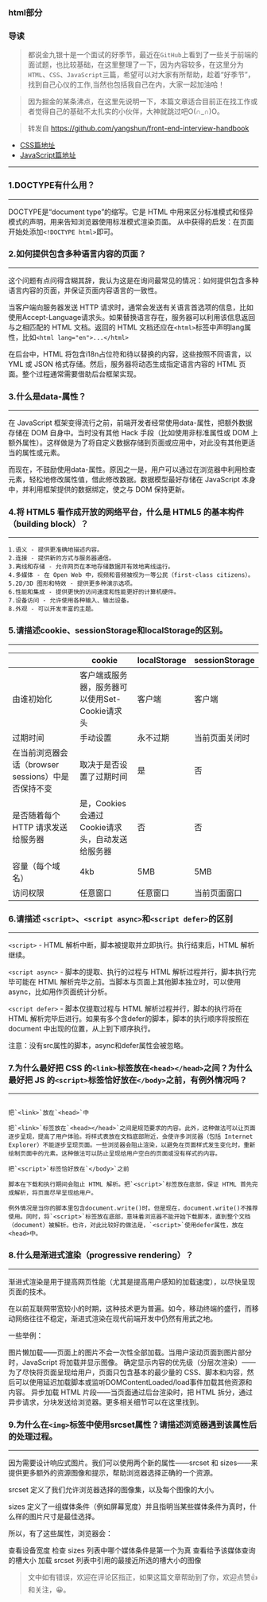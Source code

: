 ### html部分

### 导读
> 都说金九银十是一个面试的好季节，最近在`GitHub`上看到了一些关于前端的面试题，也比较基础，在这里整理了一下，因为内容较多，在这里分为`HTML`、`CSS`、`JavaScript`三篇，希望可以对大家有所帮助，趁着“好季节”，找到自己心仪的工作,当然也包括我自己在内，大家一起加油哈！ 

> 因为掘金的某条沸点，在这里先说明一下，本篇文章适合目前正在找工作或者觉得自己的基础不太扎实的小伙伴，大神就跳过吧O(∩_∩)O。

> 转发自 https://github.com/yangshun/front-end-interview-handbook

* [CSS篇地址](https://juejin.im/post/5d77a7416fb9a06ae836370e)<br>
* [JavaScript篇地址](https://juejin.im/post/5d786e4e51882531ea064f93)

----


### 1.DOCTYPE有什么用？
---
DOCTYPE是“document type”的缩写。它是 HTML 中用来区分标准模式和怪异模式的声明，用来告知浏览器使用标准模式渲染页面。
从中获得的启发：在页面开始处添加`<!DOCTYPE html>`即可。

### 2.如何提供包含多种语言内容的页面？
---
这个问题有点问得含糊其辞，我认为这是在询问最常见的情况：如何提供包含多种语言内容的页面，并保证页面内容语言的一致性。

当客户端向服务器发送 HTTP 请求时，通常会发送有关语言首选项的信息，比如使用Accept-Language请求头。如果替换语言存在，服务器可以利用该信息返回与之相匹配的 HTML 文档。返回的 HTML 文档还应在`<html>`标签中声明lang属性，比如`<html lang="en">...</html>`

在后台中，HTML 将包含i18n占位符和待以替换的内容，这些按照不同语言，以 YML 或 JSON 格式存储。然后，服务器将动态生成指定语言内容的 HTML 页面。整个过程通常需要借助后台框架实现。


### 3.什么是data-属性？
---
在 JavaScript 框架变得流行之前，前端开发者经常使用data-属性，把额外数据存储在 DOM 自身中。当时没有其他 Hack 手段（比如使用非标准属性或 DOM 上额外属性）。这样做是为了将自定义数据存储到页面或应用中，对此没有其他更适当的属性或元素。

而现在，不鼓励使用data-属性。原因之一是，用户可以通过在浏览器中利用检查元素，轻松地修改属性值，借此修改数据。数据模型最好存储在 JavaScript 本身中，并利用框架提供的数据绑定，使之与 DOM 保持更新。


### 4.将 HTML5 看作成开放的网络平台，什么是 HTML5 的基本构件（building block）？
---
    1.语义 - 提供更准确地描述内容。
    2.连接 - 提供新的方式与服务器通信。
    3.离线和存储 - 允许网页在本地存储数据并有效地离线运行。
    4.多媒体 - 在 Open Web 中，视频和音频被视为一等公民（first-class citizens）。
    5.2D/3D 图形和特效 - 提供更多种演示选项。
    6.性能和集成 - 提供更快的访问速度和性能更好的计算机硬件。
    7.设备访问 - 允许使用各种输入、输出设备。
    8.外观 - 可以开发丰富的主题。


### 5.请描述cookie、sessionStorage和localStorage的区别。

---

|      | cookie | localStorage | sessionStorage |
|------|------------|------------|--------------|
| 由谁初始化  | 客户端或服务器，服务器可以使用Set-Cookie请求头          | 客户端        |  客户端 | 
|过期时间 |	手动设置 |	永不过期 |	当前页面关闭时|
|在当前浏览器会话（browser sessions）中是否保持不变 |	取决于是否设置了过期时间 |	是 |	否|
|是否随着每个 HTTP 请求发送给服务器 |	是，Cookies 会通过Cookie请求头，自动发送给服务器 |	否 |	否|
|容量（每个域名） |	4kb |	5MB |	5MB|
|访问权限 |	任意窗口 |	任意窗口 |	当前页面窗口|


### 6.请描述 `<script>`、`<script async>`和`<script defer>`的区别
---

`<script>` - HTML 解析中断，脚本被提取并立即执行。执行结束后，HTML 解析继续。

`<script async>` - 脚本的提取、执行的过程与 HTML 解析过程并行，脚本执行完毕可能在 HTML 解析完毕之前。当脚本与页面上其他脚本独立时，可以使用async，比如用作页面统计分析。

`<script defer>` - 脚本仅提取过程与 HTML 解析过程并行，脚本的执行将在 HTML 解析完毕后进行。如果有多个含defer的脚本，脚本的执行顺序将按照在 document 中出现的位置，从上到下顺序执行。

注意：没有src属性的脚本，async和defer属性会被忽略。

### 7.为什么最好把 CSS 的`<link>`标签放在`<head></head>`之间？为什么最好把 JS 的`<script>`标签恰好放在`</body>`之前，有例外情况吗？
---
````

把`<link>`放在`<head>`中

把`<link>`标签放在`<head></head>`之间是规范要求的内容。此外，这种做法可以让页面逐步呈现，提高了用户体验。将样式表放在文档底部附近，会使许多浏览器（包括 Internet Explorer）不能逐步呈现页面。一些浏览器会阻止渲染，以避免在页面样式发生变化时，重新绘制页面中的元素。这种做法可以防止呈现给用户空白的页面或没有样式的内容。

把`<script>`标签恰好放在`</body>`之前

脚本在下载和执行期间会阻止 HTML 解析。把`<script>`标签放在底部，保证 HTML 首先完成解析，将页面尽早呈现给用户。

例外情况是当你的脚本里包含document.write()时。但是现在，document.write()不推荐使用。同时，将`<script>`标签放在底部，意味着浏览器不能开始下载脚本，直到整个文档（document）被解析。也许，对此比较好的做法是，`<script>`使用defer属性，放在<head>中。

````

### 8.什么是渐进式渲染（progressive rendering）？
---
渐进式渲染是用于提高网页性能（尤其是提高用户感知的加载速度），以尽快呈现页面的技术。

在以前互联网带宽较小的时期，这种技术更为普遍。如今，移动终端的盛行，而移动网络往往不稳定，渐进式渲染在现代前端开发中仍然有用武之地。

一些举例：

图片懒加载——页面上的图片不会一次性全部加载。当用户滚动页面到图片部分时，JavaScript 将加载并显示图像。
确定显示内容的优先级（分层次渲染）——为了尽快将页面呈现给用户，页面只包含基本的最少量的 CSS、脚本和内容，然后可以使用延迟加载脚本或监听DOMContentLoaded/load事件加载其他资源和内容。
异步加载 HTML 片段——当页面通过后台渲染时，把 HTML 拆分，通过异步请求，分块发送给浏览器。更多相关细节可以在这里找到。


### 9.为什么在`<img>`标签中使用srcset属性？请描述浏览器遇到该属性后的处理过程。
---
因为需要设计响应式图片。我们可以使用两个新的属性——srcset 和 sizes——来提供更多额外的资源图像和提示，帮助浏览器选择正确的一个资源。

srcset 定义了我们允许浏览器选择的图像集，以及每个图像的大小。

sizes 定义了一组媒体条件（例如屏幕宽度）并且指明当某些媒体条件为真时，什么样的图片尺寸是最佳选择。

所以，有了这些属性，浏览器会：

查看设备宽度
检查 sizes 列表中哪个媒体条件是第一个为真
查看给予该媒体查询的槽大小
加载 srcset 列表中引用的最接近所选的槽大小的图像

> 文中如有错误，欢迎在评论区指正，如果这篇文章帮助到了你，欢迎点赞👍和关注，😀。




